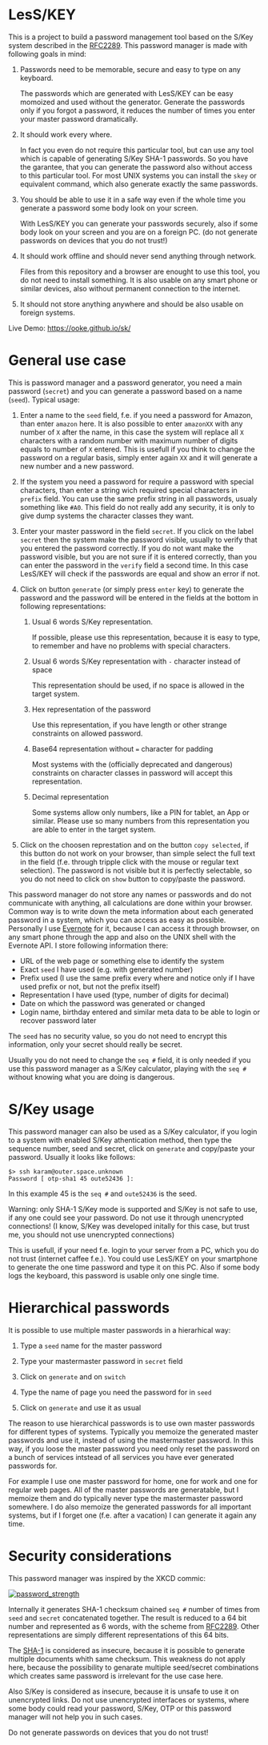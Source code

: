 # LesS/KEY

This is a project to build a password management tool based on the
S/Key system described in the
[RFC2289](https://tools.ietf.org/html/rfc2289). This password manager
is made with following goals in mind:

1. Passwords need to be memorable, secure and easy to type on any
   keyboard.
   
   The passwords which are generated with LesS/KEY can be easy
   momoized and used without the generator. Generate the passwords
   only if you forgot a password, it reduces the number of times you
   enter your master password dramatically.

1. It should work every where.

   In fact you even do not require this particular tool, but can use
   any tool which is capable of generating S/Key SHA-1 passwords. So
   you have the garantee, that you can generate the password also
   without access to this particular tool. For most UNIX systems you
   can install the `skey` or equivalent command, which also generate
   exactly the same passwords.
   
1. You should be able to use it in a safe way even if the whole time
   you generate a password some body look on your screen.
   
   With LesS/KEY you can generate your passwords securely, also if
   some body look on your screen and you are on a foreign PC. (do not
   generate passwords on devices that you do not trust!)
   
1. It should work offline and should never send anything through
   network.
   
   Files from this repository and a browser are enought to use this
   tool, you do not need to install something. It is also usable on
   any smart phone or similar devices, also without permanent
   connection to the internet.
   
1. It should not store anything anywhere and should be also usable on
   foreign systems.

Live Demo: https://ooke.github.io/sk/

# General use case

This is password manager and a password generator, you need a main
password (`secret`) and you can generate a password based on a
name (`seed`). Typical usage:

1. Enter a name to the `seed` field, f.e. if you need a password for
   Amazon, than enter `amazon` here. It is also possible to enter
   `amazonXX` with any number of `X` after the name, in this case the
   system will replace all `X` characters with a random number with
   maximum number of digits equals to number of `X` entered. This is
   usefull if you think to change the password on a regular basis,
   simply enter again `XX` and it will generate a new number and a new
   password.
   
1. If the system you need a password for require a password with
   special characters, than enter a string wich required special
   characters in `prefix` field. You can use the same prefix string in
   all passwords, usualy something like `#A0`. This field do not
   really add any security, it is only to give dump systems the
   character classes they want.
   
1. Enter your master password in the field `secret`. If you click on
   the label `secret` then the system make the password visible,
   usually to verify that you entered the password correctly. If you
   do not want make the password visible, but you are not sure if it
   is entered correctly, than you can enter the password in the
   `verify` field a second time. In this case LesS/KEY will check if
   the passwords are equal and show an error if not.

1. Click on button `generate` (or simply press `enter` key) to
   generate the password and the password will be entered in the
   fields at the bottom in following representations:
   
   1. Usual 6 words S/Key representation.

      If possible, please use this representation, because it is easy
      to type, to remember and have no problems with special
      characters.
  
   1. Usual 6 words S/Key representation with `-` character instead of
      space
      
      This representation should be used, if no space is allowed in
      the target system.
      
   1. Hex representation of the password
   
      Use this representation, if you have length or other strange
      constraints on allowed password.
   
   1. Base64 representation without `=` character for padding
   
      Most systems with the (officially deprecated and dangerous)
      constraints on character classes in password will accept this
      representation.
   
   1. Decimal representation
   
      Some systems allow only numbers, like a PIN for tablet, an App
      or similar. Please use so many numbers from this representation
      you are able to enter in the target system.
      
1. Click on the choosen represtation and on the button `copy
   selected`, if this button do not work on your browser, than simple
   select the full text in the field (f.e. through tripple click with
   the mouse or regular text selection). The password is not visible
   but it is perfectly selectable, so you do not need to click on
   `show` button to copy/paste the password.

This password manager do not store any names or passwords and do not
communicate with anything, all calculations are done within your
browser. Common way is to write down the meta information about each
generated password in a system, which you can access as easy as
possible. Personally I use [Evernote](http://www.evernote.com) for it,
because I can access it through browser, on any smart phone through
the app and also on the UNIX shell with the Evernote API. I store
following information there:

- URL of the web page or something else to identify the system
- Exact `seed` I have used (e.g. with generated number)
- Prefix used (I use the same prefix every where and notice only if I
  have used prefix or not, but not the prefix itself)
- Representation I have used (type, number of digits for decimal)
- Date on which the password was generated or changed
- Login name, birthday entered and similar meta data to be able to
  login or recover password later

The `seed` has no security value, so you do not need to encrypt this
information, only your secret should really be secret.

Usually you do not need to change the `seq #` field, it is only needed
if you use this password manager as a S/Key calculator, playing with
the `seq #` without knowing what you are doing is dangerous.

# S/Key usage

This password manager can also be used as a S/Key calculator, if you
login to a system with enabled S/Key athentication method, then type
the sequence number, seed and secret, click on `generate` and
copy/paste your password. Usually it looks like follows:

```
$> ssh karam@outer.space.unknown
Password [ otp-sha1 45 oute52436 ]:
```

In this example 45 is the `seq #` and `oute52436` is the seed.

Warning: only SHA-1 S/Key mode is supported and S/Key is not safe to
use, if any one could see your password. Do not use it through
unencrypted connections! (I know, S/Key was developed initally for
this case, but trust me, you should not use unencrypted connections)

This is usefull, if your need f.e. login to your server from a PC,
which you do not trust (internet caffee f.e.). You could use LesS/KEY
on your smartphone to generate the one time password and type it on
this PC. Also if some body logs the keyboard, this password is usable
only one single time.

# Hierarchical passwords

It is possible to use multiple master passwords in a hierarhical way:

1. Type a `seed` name for the master password

1. Type your mastermaster password in `secret` field

1. Click on `generate` and on `switch`

1. Type the name of page you need the password for in `seed`

1. Click on `generate` and use it as usual

The reason to use hierarchical passwords is to use own master
passwords for different types of systems. Typically you memoize the
generated master passwords and use it, instead of using the
mastermaster password. In this way, if you loose the master password
you need only reset the password on a bunch of services intstead of
all services you have ever generated passwords for.

For example I use one master password for home, one for work and one
for regular web pages. All of the master passwords are generatable,
but I memoize them and do typically never type the mastermaster
password somewhere. I do also memoize the generated passwords for all
important systems, but if I forget one (f.e. after a vacation) I can
generate it again any time.

# Security considerations

This password manager was inspired by the XKCD commic:

[![password_strength](https://imgs.xkcd.com/comics/password_strength.png)](https://www.xkcd.com/936/)

Internally it generates SHA-1 checksum chained `seq #` number of
times from `seed` and `secret` concatenated together. The result is
reduced to a 64 bit number and represented as 6 words, with the scheme
from [RFC2289](https://tools.ietf.org/html/rfc2289). Other
representations are simply different representations of this 64 bits.

The [SHA-1](https://en.wikipedia.org/wiki/SHA-1) is considered as
insecure, because it is possible to generate multiple documents whith
same checksum. This weakness do not apply here, because the
possibility to genarate multiple seed/secret combinations which
creates same password is irrelevant for the use case here.

Also S/Key is considered as insecure, because it is unsafe to use it
on unencrypted links. Do not use unencrypted interfaces or systems,
where some body could read your password, S/Key, OTP or this password
manager will not help you in such cases.

Do not generate passwords on devices that you do not trust!
